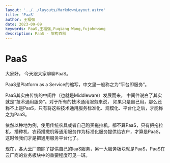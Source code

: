 ```yaml
---
layout: '../../layouts/MarkdownLayout.astro'
title: 'PaaS'
author: 王福强
date: 2023-09-09
keywords: PaaS,王福强,Fuqiang Wang,fujohnwang
description: PaaS - 架构百科
---
```


# PaaS

大家好， 今天跟大家聊聊PaaS。

PaaS是Platform as a Service的缩写，中文里一般称之为“平台即服务”。

PaaS其实由传统的中间件（也就是Middleware）发展而来， 中间件说白了其实就是“技术通用服务”。对于所有的技术通用服务来说， 如果只是自己用，那么还称不上是PaaS，只有将这些技术通用服务标准化、规模化、平台化之后，才能称之为PaaS。

依然以种地为例，使用传统农具或者自己购买拖拉机，都不算PaaS，只有把拖拉机、播种机、农药播撒机等通用服务作为标准化服务提供给农户，才算是PaaS，这时候我们才是把通用服务平台化了。

现在，各大云厂商除了提供自己的IaaS服务，另一大服务板块就是PaaS，PaaS在云厂商的业务板块中的重要程度可见一斑。

